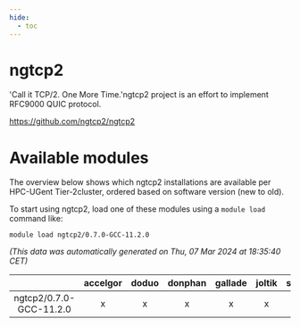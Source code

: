 ```yaml
---
hide:
  - toc
---
```


ngtcp2
======


'Call it TCP/2. One More Time.'ngtcp2 project is an effort to implement RFC9000 QUIC protocol.

https://github.com/ngtcp2/ngtcp2
# Available modules


The overview below shows which ngtcp2 installations are available per HPC-UGent Tier-2cluster, ordered based on software version (new to old).

To start using ngtcp2, load one of these modules using a `module load` command like:

```shell
module load ngtcp2/0.7.0-GCC-11.2.0
```

*(This data was automatically generated on Thu, 07 Mar 2024 at 18:35:40 CET)*  

| |accelgor|doduo|donphan|gallade|joltik|skitty|
| :---: | :---: | :---: | :---: | :---: | :---: | :---: |
|ngtcp2/0.7.0-GCC-11.2.0|x|x|x|x|x|x|
